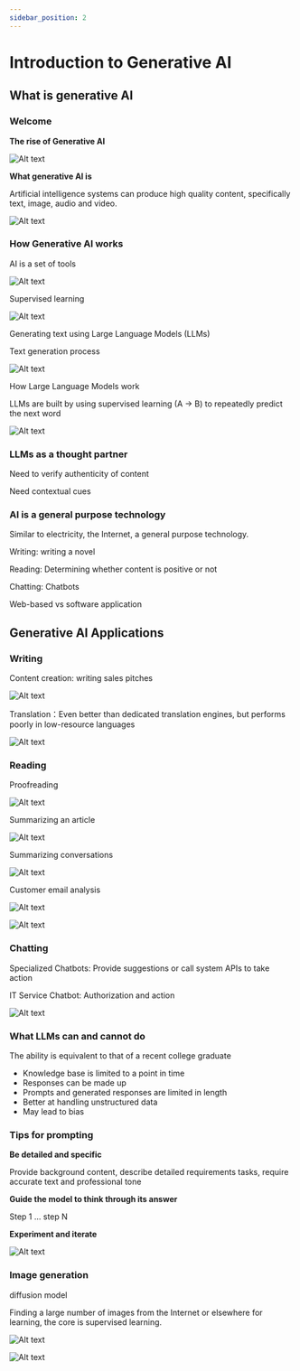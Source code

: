 ```yaml
---
sidebar_position: 2
---
```


# Introduction to Generative AI

## What is generative AI

### Welcome

**The rise of Generative AI**

![Alt text](img/Introduction-to-Generative-AI-image.png)

**What generative AI is**

Artificial intelligence systems can produce high quality content, specifically text, image, audio and video.

![Alt text](img/Introduction-to-Generative-AI-image-1.png)

### How Generative AI works

AI is a set of tools

![Alt text](img/Introduction-to-Generative-AI-image-2.png)

Supervised learning

![Alt text](img/Introduction-to-Generative-AI-image-3.png)

Generating text using Large Language Models (LLMs)

Text generation process

![Alt text](img/Introduction-to-Generative-AI-image-4.png)

How Large Language Models work

LLMs are built by using supervised learning (A -> B) to repeatedly predict the next word

![Alt text](img/Introduction-to-Generative-AI-image-5.png)

### LLMs as a thought partner

Need to verify authenticity of content

Need contextual cues

### AI is a general purpose technology

Similar to electricity, the Internet, a general purpose technology.

Writing: writing a novel

Reading: Determining whether content is positive or not

Chatting: Chatbots

Web-based vs software application

## Generative AI Applications

### Writing

Content creation: writing sales pitches

![Alt text](img/Introduction-to-Generative-AI-image-6.png)

Translation：Even better than dedicated translation engines, but performs poorly in low-resource languages

![Alt text](img/Introduction-to-Generative-AI-image-7.png)

### Reading

Proofreading

![Alt text](img/Introduction-to-Generative-AI-image-8.png)

Summarizing an article

![Alt text](img/Introduction-to-Generative-AI-image-9.png)

Summarizing conversations

![Alt text](img/Introduction-to-Generative-AI-image-10.png)

Customer email analysis

![Alt text](img/Introduction-to-Generative-AI-image-11.png)

![Alt text](img/Introduction-to-Generative-AI-image-12.png)

### Chatting

Specialized Chatbots: Provide suggestions or call system APIs to take action

IT Service Chatbot: Authorization and action

![Alt text](img/Introduction-to-Generative-AI-image-13.png)

### What LLMs can and cannot do

The ability is equivalent to that of a recent college graduate

- Knowledge base is limited to a point in time
- Responses can be made up
- Prompts and generated responses are limited in length
- Better at handling unstructured data
- May lead to bias

### Tips for prompting

**Be detailed and specific**

Provide background content, describe detailed requirements tasks, require accurate text and professional tone

**Guide the model to think through its answer**

Step 1 ... step N

**Experiment and iterate**

![Alt text](img/Introduction-to-Generative-AI-image-14.png)

### Image generation

diffusion model

Finding a large number of images from the Internet or elsewhere for learning, the core is supervised learning.

![Alt text](img/Introduction-to-Generative-AI-image-15.png)

![Alt text](img/Introduction-to-Generative-AI-image-16.png)
